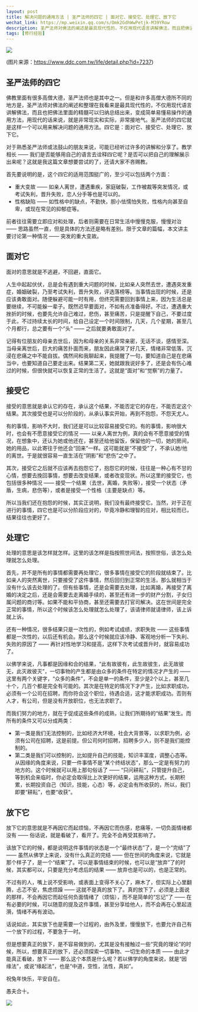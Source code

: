 ```yaml
---
layout: post
title: 解决问题的通用方法 | 圣严法师的四它 | 面对它、接受它、处理它、放下它
wechat_link: https://mp.weixin.qq.com/s/Omk2GdhWwPetjk-M39YRow
description: 圣严法师对佛法的阐述是最具现代性的，不仅用现代语言讲解佛法，而且把佛法里面的精髓可以归纳总结，变成简单易懂易操作的通用方法，而四它（面对它、接受它、处理它、放下它）就是这样一个通用的解决问题的方法。
tags: [修行经验]
---
```


![](../images/2023-02-10-12-52-41.png)

(图片来源：https://www.ddc.com.tw/life/detail.php?id=7237)

## 圣严法师的四它

佛教里面有很多高僧大德，圣严法师也是其中之一。但是和许多高僧大德所不同的地方是，圣严法师对佛法的阐述和整理在我看来是最具现代性的，不仅用现代语言讲解佛法，而且也把佛法里面的精髓可以归纳总结出来，变成简单易懂易操作的通用方法，用现代的话来说，就是非常现实和实际，非常接地气。圣严法师的四它就是这样一个可以用来解决问题的通用方法。四它是：面对它、接受它、处理它、放下它。

对于熟悉圣严法师或法鼓山的朋友来说，可能已经听过许多的讲解和分享了。教学相长 —— 我们是否能够用自己的语言去诠释四它呢？是否可以把自己的理解展示出来呢？这就是我这篇文章想要尝试的了，还请大家不吝赐教。

首先要说明的是，这个四它的适用范围挺广的，至少可以包括两个方面：
* 重大变故 —— 如亲人离世，遭遇重疾，家庭破裂，工作被裁等突发情况，或考试失利，晋升失败，恋人分手等也是可以的。
* 性格缺陷 —— 如性格中的缺点，不勤快，胆小怯懦怕失败，性格内向甚至自卑，或现在常见的抑郁症等。

前者往往需要立即应对和处理，后者则需要在日常生活中慢慢克服，慢慢对治 —— 思路虽然一直，但是具体的方法还是略有差别。限于文章的篇幅，本文讲主要讨论第一种情况 —— 突发的重大变故。

## 面对它

面对的意思就是不逃避，不回避，直面它。

人生中起起伏伏，总是会有遇到重大问题的时候，比如亲人突然去世，遭遇突发重症，婚姻破裂，乃至考试失利，晋升失败，评选落榜等。当事情出现的时候，还是应该勇敢面对。随便躲避可能一时有用，但终究需要回到事情上来，因为生活总是要继续，不可能躲一辈子。既然迟早要面对，不如有点准备得好。不过，遭遇重大挫折的时候，也要先允许自己难过，悲伤，甚至痛苦，只是提醒下自己，不要过度于此，不过持续太长的时间，给自己设定一个时间限制，几天，几个星期，甚至几个月都行，总之要有一个“头” —— 之后就要勇敢面对了。

记得有位朋友的母亲去世后，因为和母亲的关系非常亲密，无话不谈，感情至深。当母亲离世后，巨大的痛苦扑面而来，朋友因此痛哭了好几天，情绪非常低落，沉浸在悲痛之中不能自拔。偶然间和我聊起来，我提醒了一句，要知道自己是在悲痛当中，也要知道自己要走出来。结果第二天，她就跟我说好多了，还是会有伤心难过的时候，但很快就可以恢复正常的生活了。这就是“面对”和“觉察”的力量了。

## 接受它

接受的意思就是承认它的存在，承认这个结果，不能否定它的存在，不能否定这个结果。其次接受也是可以分阶段的，从承认事实开始，再到不抱怨，不怨天尤人。

有的事情，影响不大时，我们还是可以比较容易接受它的。有的事情，影响很大时，也会有不愿意接受它的情况 —— 以亲人离世为例，真的会有不愿意接受的情况，在想象中，还认为她或他还在，甚至还给他留饭，保留他的一切，她的房间，她的用品，以此寄往于他还会“回来”一样。这可能就是“不接受”了，不承认她/他的离世。于是就很容易一直生活在“阴影”和“悲伤”之中了。

其次，接受它之后就不应该再去抱怨它了，抱怨它的时候，往往是一种心有不甘的心情，想要去挽回事情，想要去改变结果，或者改变现状。所以这里的接受它，也包括很多种情况 —— 接受一个结果（去世，离婚，失败等），接受一个状态（矛盾，生病，悲伤等），或者是接受一个性格（主要是缺点）等。

所以当我们还在抱怨的时候，其实正说明，我们没有最终接受它。当然，对于正在进行的事情，四它也是可以分阶段应对的，毕竟冷静和理智的应对，相比较而已，结果往往也更好了。

## 处理它

处理的意思是该怎样就怎样。这里的该怎样是指按照世间法，按照世俗，该怎么处理就怎么处理。

首先，并不是所有的事情都需要再处理它，很多事情在接受它的阶段就结束了。比如亲人的突然离世，只要接受了这件事情，然后回归到正常的生活，那么就相当于没有什么该去处理的了。但有些事情，还是会需要去处理，比如离婚，再接受了离婚的决定之后，还是会需要去走离婚手续的，甚至还有进一步的财产分割，子女归属问题的商讨等。如果不能和平协商，甚至还需要去打官司解决。这在世间是完全正常的事情，所以这个时候该怎么处理就怎么处理了，该请律师就请律师，该上诉就上诉。

还有一种情况，很多结果只是一次性的，例如考试成绩，求职失败 —— 这些事情都是一次性的，以后还有机会。那么这个时候就应该冷静、客观地分析一下失利、失败的原因了 —— 再针对性地学习和提高，这样下次考试或晋升时，就容易成功了。

以佛学来说，凡事都是因缘和合的结果，“此有故彼有，此生故彼生，此无故彼无，此灭故彼灭”，一切事物的产生都是由众多的条件在特定的情况才产生的 —— 这里有两个关键字，“众多的条件”，不会是单一的条件，至少是2个以上，甚至几十个，几百个都是完全有可能的。其次是在特定的情况下才产生，比如求职成功，必须有一个公司在招聘，而你符合这个职位，待遇合适，这才能求职成功。否则有人才，有公司，但是没有开放职位，也无法求职了。

而我们努力的地方，就在于促成这些条件的成熟，让我们所期待的“结果”发生。而所有的条件又可以分成两类：
* 第一类是我们无法控制的，比如经济大环境，社会大背景等，以求职为例，必须有公司在招聘，这是前提。但公司何时招聘，招聘多少人，则不是我们能控制的。
* 第二类是我们可以控制的，比如提升自己的技能，知识丰富度，调整心态等。从因缘的角度来说，只要一件事情不是“某个终结状态”，那么一定是有努力的地方的。这个时候就可以用上那句俗话了 —— “只问耕耘”，只管提升自己，等到机会来临时，你必定会取得比上次更好的结果，运用这种方式，长期积累，长期投资自己（知识，技能，心态）等，必定会有所收获的，所以，我们即要“耕耘”，也要“收获”。

## 放下它

放下它的意思就是不再因它而起烦恼，不再因它而伤感，悲痛等，一切负面情绪都没有 —— 俗话说，就是看破了，看开了。完全不会再受其影响了。

该放下它的时候，都是说明这件事情的状态是一个“最终状态”了，是一个“完结”了 —— 虽然从佛学上来说，没有什么真正的完结 —— 但在世间的角度来说，它就是那个样子了，是一个“结果”了。可以是事情结束的时候，也可以是“放弃”了的时候，其实都可以，只要是充分考虑后的结果 —— 放弃也是可以的，也是正常的。

不过有的人，嘴上说不受影响，或表面上变得不关心了，麻木了，但实际上心里翻腾，忐忑不安，焦虑烦躁 —— 这就不是真的放下了。真的放下了，必须是上面说的那样，不会再因它而起任何负面情绪了（烦恼），而不是简单的“忘记”了 —— 在有必要的时候，可以随意的提及这件事情，甚至分享给他人，而不会再在心里起涟漪，情绪不再有波动。

话说如此，其实放下也是需要一个过程的，由外及里，慢慢放下，也要允许自己有一个放下的过程，不要急于一时。

但是想要真正的放下，是不容易做到的，尤其是没有接触过一些“究竟的理论”的时候，所以，想要真正的放下，还必须探索一切事物、一切生命的本质 —— 由此才能真正看破，放下 —— 那么这个本质是什么呢？若以佛学的角度来说，就是“因缘法”，或说“缘起法”，也是“中道，空性，法性，真如”。


祝兔年快乐，平安自在。

愚夫合十。

![](../images/signature.png)
